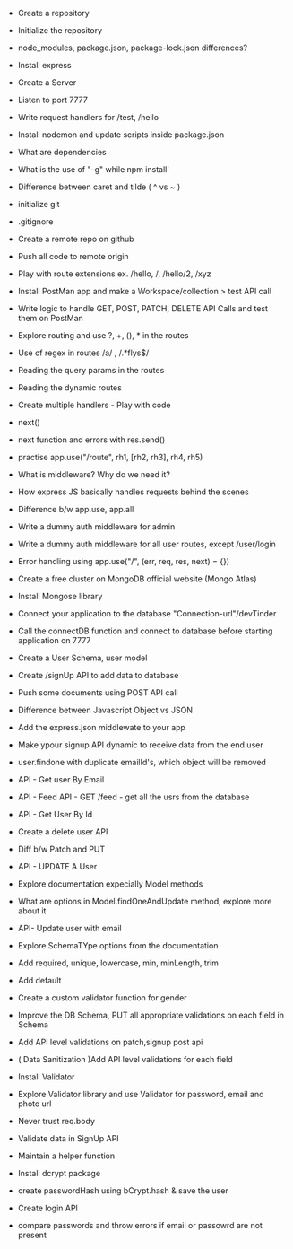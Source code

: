 - Create a repository
- Initialize the repository
- node_modules, package.json, package-lock.json differences?
- Install express
- Create a Server
- Listen to port 7777
- Write request handlers for /test, /hello
- Install nodemon and update scripts inside package.json
- What are dependencies
- What is the use of "-g" while npm install'
- Difference between caret and tilde ( ^ vs ~ )


- initialize git
- .gitignore
- Create a remote repo on github
- Push all code to remote origin
- Play with route extensions ex. /hello, /, /hello/2, /xyz
- Install PostMan app and make a Workspace/collection >  test API call
- Write logic to handle GET, POST, PATCH, DELETE API Calls and test them on PostMan
- Explore routing and use ?, +, (), * in the routes
- Use of regex in routes /a/ , /.*flys$/
- Reading the query params in the routes
- Reading the dynamic routes

- Create multiple handlers - Play with code
- next()
- next function and errors with res.send()
- practise app.use("/route", rh1, [rh2, rh3], rh4, rh5)
- What is middleware? Why do we need it?
- How express JS basically handles requests behind the scenes
- Difference b/w app.use, app.all
- Write a dummy auth middleware for admin
- Write a dummy auth middleware for all user routes, except /user/login
- Error handling using app.use("/", (err, req, res, next) = {})

- Create a free cluster on MongoDB official website (Mongo Atlas)
- Install Mongose library
- Connect your application to the database "Connection-url"/devTinder
- Call the connectDB function and  connect to database before starting application on 7777
- Create a User Schema, user model
- Create /signUp API to add data to database
- Push some documents using POST API call

- Difference between Javascript Object vs JSON
- Add the express.json middlewate to your app
- Make ypour signup API dynamic to receive data from the end user
- user.findone with duplicate emailId's, which object will be removed
- API - Get user By Email
- API - Feed API - GET /feed - get all the usrs from the database
- API - Get User By Id
- Create a delete user API
- Diff b/w Patch and PUT
- API - UPDATE A User
- Explore documentation expecially Model methods
- What are options in Model.findOneAndUpdate method, explore more about it
- API- Update user with email

- Explore SchemaTYpe options from the documentation
- Add required, unique, lowercase, min, minLength, trim
- Add default
- Create a custom validator function for gender
- Improve the DB Schema, PUT all appropriate validations on each field in Schema
- Add API level validations on patch,signup post api
- ( Data Sanitization )Add API level validations for each field
- Install Validator
- Explore Validator library and use Validator for password, email and photo url
- Never trust req.body

- Validate data in SignUp API
- Maintain a helper function
- Install dcrypt package
- create passwordHash using  bCrypt.hash & save the user
- Create login API
- compare passwords and throw errors if email or passowrd are not present